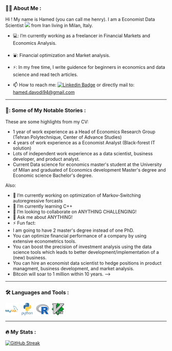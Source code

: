 ### :man_technologist: About Me :

Hi ! My name is Hamed (you can call me henry). I am a Economist Data Scientist <img src="https://media.giphy.com/media/WUlplcMpOCEmTGBtBW/giphy.gif" width="30"> from Iran living in Milan, Italy.

- 💻: I’m currently working as a freelancer in Financial Markets and Economics Analysis.

- ⛲: Financial optimization and Market analysis.

- ⚡: In my free time, I write guidence for beginners in economics and data science and read tech articles.

- :mailbox: How to reach me: [![Linkedin Badge](https://img.shields.io/badge/-hamed-blue?style=flat&logo=Linkedin&logoColor=white)](linkedin.com/in/hamed-davoodi-632a4591) or directly mail to: hamed.davodi94@gmail.com

---
### 📑: Some of My Notable Stories :

These are some highlights from my CV:

- 1 year of work experience as a Head of Economics Research Group (Tehran Polytechnique, Center of Advance Studies)
- 4 years of work experience as a Economist Analyst (Black-forest IT solution)
- Lots of independent work experience as a data scientist, business developer, and product analyst.
- Current Data science for economics master's student at the University of Milan and graduated of Economics development Master's degree and Economic science Bachelor's degree. 

Also:

- 🔭 I’m currently working on optimization of Markov-Switching autoregressive forcasts
- 🌱 I’m currently learning C++
- 👯 I’m looking to collaborate on ANYTHING CHALLENGING!
- 💬 Ask me about ANYTHING!
- ⚡ Fun fact:
- I am going to have 2 master's degree instead of one PhD.
- You can optimize financial performance of a company by using extensive econometrics tools.
- You can boost the precision of investment analysis using the data science tools which leads to better development/implementation of a (new) business.
- You can hire an economist data scientist to hedge positions in product managment, business development, and market analysis. 
- Bitcoin will soar to 1 million within 10 years.
-->
---

### :hammer_and_wrench: Languages and Tools :

<div>
  <img src="https://github.com/devicons/devicon/blob/master/icons/mysql/mysql-original-wordmark.svg" title="MySQL"  alt="MySQL" width="40" height="40"/>&nbsp;
    <img src="https://github.com/devicons/devicon/blob/master/icons/python/python-original-wordmark.svg" title="Python"  alt="Python" width="40" height="40"/>&nbsp;
    <img src="https://github.com/devicons/devicon/blob/master/icons/r/r-original.svg" title="R"  alt="R" width="40" height="40"/>&nbsp;
    <img src="https://github.com/devicons/devicon/blob/master/icons/vim/vim-original.svg" title="vim"  alt="vim" width="40" height="40"/>&nbsp;
    
  
---

### :fire: My Stats :
[![GitHub Streak](http://github-readme-streak-stats.herokuapp.com?user=hameddavodi&theme=dark&background=000000)](https://git.io/streak-stats)
  
